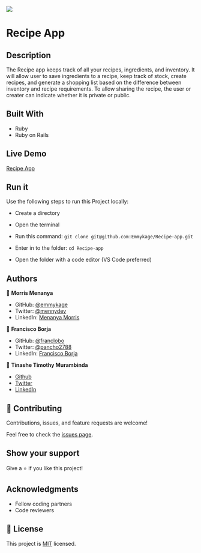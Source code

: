 ![](https://img.shields.io/badge/Microverse-blueviolet)

# Recipe App

## Description

The Recipe app keeps track of all your recipes, ingredients, and inventory. It will allow user to save ingredients to a recipe, keep track of stock, create recipes, and generate a shopping list based on the difference between inventory and recipe requirements. To allow sharing the recipe, the user or creater can indicate whether it is private or public.


## Built With

- Ruby
- Ruby on Rails

## Live Demo

[Recipe App]( https://recipe-app-microverse-07102022.herokuapp.com/)

## Run it

Use the following steps to run this Project locally:

- Create a directory

- Open the terminal

- Run this command:
`git clone git@github.com:Emmykage/Recipe-app.git`

- Enter in to the folder:
`cd Recipe-app`

- Open the folder with a code editor (VS Code preferred)


## Authors

👤 **Morris Menanya**

- GitHub: [@emmykage](https://github.com/Emmykage)
- Twitter: [@mennydev](https://twitter.com/mennydev)
- LinkedIn: [Menanya Morris](https://www.linkedin.com/in/morris-menanya)

👤 **Francisco Borja**

- GitHub: [@franclobo](https://github.com/franclobo)
- Twitter: [@pancho2788](https://twitter.com/Pancho2788)
- LinkedIn: [Francisco Borja](https://www.linkedin.com/in/francisco-borja-lobato/)

👤 **Tinashe Timothy Murambinda**

- <a href="https://github.com/Draxeytina/">Github</a>
- <a href="https://twitter.com/tinamura2">Twitter</a>
- <a href="https://www.linkedin.com/in/timothy-tinashe-murambinda">LinkedIn</a>


## 🤝 Contributing

Contributions, issues, and feature requests are welcome!

Feel free to check the [issues page](../../issues/).

## Show your support

Give a ⭐️ if you like this project!

## Acknowledgments

- Fellow coding partners
- Code reviewers


## 📝 License

This project is [MIT](./LICENSE) licensed.
